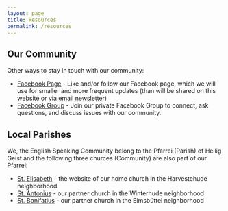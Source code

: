 ```yaml
---
layout: page
title: Resources
permalink: /resources
---
```


## Our Community
Other ways to stay in touch with our community:
* [Facebook Page](https://www.facebook.com/hescc) - Like and/or follow our Facebook page, which we will use for smaller and more frequent updates (than will be shared on this website or via [email newsletter](/newsletter))
* [Facebook Group](https://www.facebook.com/groups/hescc) - Join our private Facebook Group to connect, ask questions, and discuss issues with our community.  

## Local Parishes
We, the English Speaking Community belong to the Pfarrei (Parish) of Heilig Geist and the following three churces (Community) are also part of our Pfarrei:
* [St. Elisabeth](https://heiliggeist.org/st-elisabeth/) - the website of our home church in the Harvestehude neighborhood
* [St. Antonius](https://heiliggeist.org/st-antonius/) - our partner church in the Winterhude neighborhood
* [St. Bonifatius](https://heiliggeist.org/st-bonifatius/) - our partner church in the Eimsbüttel neighborhood
